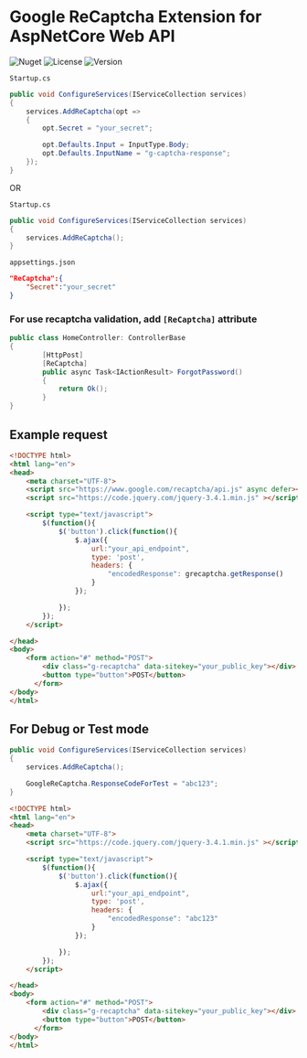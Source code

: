 # Google ReCaptcha Extension for AspNetCore Web API

![Nuget](https://img.shields.io/nuget/dt/AspNetCore.WebApi.GoogleReCaptcha)
![License](https://img.shields.io/github/license/emrecaglar/recaptcha-aspnetcore-extension)
![Version](https://img.shields.io/nuget/v/AspNetCore.WebApi.GoogleReCaptcha)

`Startup.cs`

```csharp
public void ConfigureServices(IServiceCollection services)
{
    services.AddReCaptcha(opt =>
    {
        opt.Secret = "your_secret";

        opt.Defaults.Input = InputType.Body;
        opt.Defaults.InputName = "g-captcha-response";
    });
}
```

OR

`Startup.cs`

```csharp
public void ConfigureServices(IServiceCollection services)
{
    services.AddReCaptcha();
}
```

`appsettings.json`


```json
"ReCaptcha":{
    "Secret":"your_secret"
}
```


### For use recaptcha validation, add `[ReCaptcha]` attribute

```csharp
public class HomeController: ControllerBase
{
        [HttpPost]
        [ReCaptcha]
        public async Task<IActionResult> ForgotPassword()
        {
            return Ok();
        }
}
```

## Example request

```html
<!DOCTYPE html>
<html lang="en">
<head>
    <meta charset="UTF-8">
    <script src="https://www.google.com/recaptcha/api.js" async defer></script>
    <script src="https://code.jquery.com/jquery-3.4.1.min.js" ></script>

    <script type="text/javascript">
        $(function(){
            $('button').click(function(){
                $.ajax({
                    url:"your_api_endpoint",
                    type: 'post',
                    headers: {
                        "encodedResponse": grecaptcha.getResponse()
                    }
                });

            });
        });
    </script>

</head>
<body>
    <form action="#" method="POST">
        <div class="g-recaptcha" data-sitekey="your_public_key"></div>
        <button type="button">POST</button>
      </form>
</body>
</html>
```

## For Debug or Test mode

```csharp
public void ConfigureServices(IServiceCollection services)
{
    services.AddReCaptcha();

    GoogleReCaptcha.ResponseCodeForTest = "abc123";
}
```

```html
<!DOCTYPE html>
<html lang="en">
<head>
    <meta charset="UTF-8">
    <script src="https://code.jquery.com/jquery-3.4.1.min.js" ></script>

    <script type="text/javascript">
        $(function(){
            $('button').click(function(){
                $.ajax({
                    url:"your_api_endpoint",
                    type: 'post',
                    headers: {
                        "encodedResponse": "abc123"
                    }
                });

            });
        });
    </script>

</head>
<body>
    <form action="#" method="POST">
        <div class="g-recaptcha" data-sitekey="your_public_key"></div>
        <button type="button">POST</button>
      </form>
</body>
</html>
```
